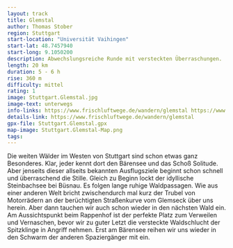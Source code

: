 ```yaml
---
layout: track
title: Glemstal
author: Thomas Stober
region: Stuttgart
start-location: "Universität Vaihingen"
start-lat: 48.7457940
start-long: 9.1050200
description: Abwechslungsreiche Runde mit versteckten Überraschungen.
length: 20 km
duration: 5 - 6 h
rise: 360 m
difficulty: mittel
rating: 1
image: Stuttgart.Glemstal.jpg
image-text: unterwegs
info-links: https://www.frischluftwege.de/wandern/glemstal https://www.inslichtruecken.de
details-link: https://www.frischluftwege.de/wandern/glemstal
gpx-file: Stuttgart.Glemstal.gpx
map-image: Stuttgart.Glemstal-Map.png
tags: 
---
```


Die weiten Wälder im Westen von Stuttgart sind schon etwas ganz Besonderes. Klar, jeder kennt dort den Bärensee und das Schoß Solitude. Aber jenseits dieser allseits bekannten Ausflugsziele beginnt schon schnell und überraschend die Stille.
Gleich zu Beginn lockt der idyllische Steinbachsee bei Büsnau. 
Es folgen lange ruhige Waldpassagen.  Wie aus einer anderen Welt bricht zwischendurch mal kurz der Trubel von Motorrädern an der berüchtigten Straßenkurve vom Glemseck über uns herein. 
Aber dann tauchen wir auch schon wieder in den nächsten Wald ein.
Am Aussichtspunkt beim Rappenhof ist der perfekte Platz zum Verweilen und Vernaschen, bevor wir zu guter Letzt die versteckte Waldschlucht der Spitzklinge in Angriff nehmen. Erst am Bärensee reihen wir uns wieder in den Schwarm der anderen Spaziergänger mit ein.







